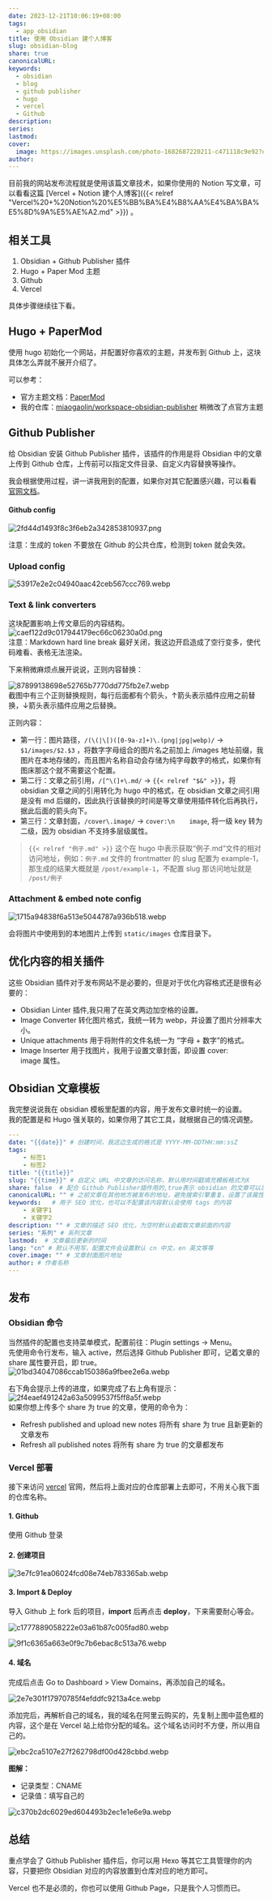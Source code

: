 ```yaml
---  
date: 2023-12-21T10:06:19+08:00  
tags:  
  - app_obsidian  
title: 使用 Obsidian 建个人博客  
slug: obsidian-blog  
share: true  
canonicalURL:   
keywords:  
  - obsidian  
  - blog  
  - github publisher  
  - hugo  
  - vercel  
  - Github  
description:   
series:   
lastmod:   
cover:  
  image: https://images.unsplash.com/photo-1682687220211-c471118c9e92?q=80&w=500&auto=format&fit=crop&ixlib=rb-4.0.3&ixid=M3wxMjA3fDF8MHxwaG90by1wYWdlfHx8fGVufDB8fHx8fA%3D%3D  
author:   
---  
```

  
  
目前我的网站发布流程就是使用该篇文章技术，如果你使用的 Notion 写文章，可以看看这篇 [Vercel + Notion 建个人博客]({{< relref "Vercel%20+%20Notion%20%E5%BB%BA%E4%B8%AA%E4%BA%BA%E5%8D%9A%E5%AE%A2.md" >}}) 。  
## 相关工具  
1. Obsidian + Github Publisher 插件  
2. Hugo + Paper Mod 主题  
3. Github  
4. Vercel  
  
具体步骤继续往下看。  
## Hugo + PaperMod  
使用 hugo 初始化一个网站，并配置好你喜欢的主题，并发布到 Github 上，这块具体怎么弄就不展开介绍了。  
  
可以参考：  
- 官方主题文档：[PaperMod](https://adityatelange.github.io/hugo-PaperMod/)  
- 我的仓库：[miaogaolin/workspace-obsidian-publisher](https://github.com/miaogaolin/workspace-obsidian-publisher) 稍微改了点官方主题  
  
## Github Publisher  
给 Obsidian 安装 Github Publisher 插件，该插件的作用是将 Obsidian 中的文章上传到 Github 仓库，上传前可以指定文件目录、自定义内容替换等操作。  
  
我会根据使用过程，讲一讲我用到的配置，如果你对其它配置感兴趣，可以看看 [官网文档](https://obsidian-publisher.netlify.app/plugin/)。  
#### Github config  
![2fd44d1493f8c3f6eb2a342853810937.png](/images/2fd44d1493f8c3f6eb2a342853810937.png)  
  
注意：生成的 token 不要放在 Github 的公共仓库，检测到 token 就会失效。  
### Upload config  
![53917e2e2c04940aac42ceb567ccc769.webp](/images/53917e2e2c04940aac42ceb567ccc769.webp)  
### Text & link converters  
这块配置影响上传文章后的内容结构。  
![caef122d9c017944179ec66c06230a0d.png](/images/caef122d9c017944179ec66c06230a0d.png)  
注意：Markdown hard line break 最好关闭，我这边开启造成了空行变多，使代码难看、表格无法渲染。  
  
下来稍微麻烦点展开说说，正则内容替换：  
  
![87899138698e52765b7770dd775fb2e7.webp](/images/87899138698e52765b7770dd775fb2e7.webp)  
截图中有三个正则替换规则，每行后面都有个箭头，↑箭头表示插件应用之前替换，↓箭头表示插件应用之后替换。  
  
正则内容：  
- 第一行：图片路径，`/(\(|\[)([0-9a-z]+)\.(png|jpg|webp)/`  ->  `$1/images/$2.$3` ，将数字字母组合的图片名之前加上 /images 地址前缀，我图片在本地存储的，而且图片名称自动会存储为纯字母数字的格式，如果你有图床那这个就不需要这个配置。  
- 第二行：文章之前引用，`/[^\(]+\.md/` ->  `{{< relref "$&" >}}`，将 obsidian 文章之间的引用转化为 hugo 中的格式，在 obsidian 文章之间引用是没有 md 后缀的，因此执行该替换的时间是等文章使用插件转化后再执行，据此后面的箭头向下。  
- 第三行：文章封面，`/cover\.image/` -> `cover:\n    image`, 将一级 key 转为二级，因为 obsidian 不支持多层级属性。  
> `{{< relref "例子.md" >}}` 这个在 hugo 中表示获取“例子.md”文件的相对访问地址，例如：`例子.md` 文件的 frontmatter 的 slug 配置为 example-1，那生成的结果大概就是 `/post/example-1`，不配置 slug 那访问地址就是 `/post/例子`   
  
  
### Attachment & embed note config  
  
![1715a94838f6a513e5044787a936b518.webp](/images/1715a94838f6a513e5044787a936b518.webp)  
  
  
会将图片中使用到的本地图片上传到 `static/images` 仓库目录下。  
## 优化内容的相关插件  
  
这些 Obsidian 插件对于发布网站不是必要的，但是对于优化内容格式还是很有必要的：  
- Obsidian Linter 插件,我只用了在英文两边加空格的设置。  
- Image Converter 转化图片格式，我统一转为 webp，并设置了图片分辨率大小。  
- Unique attachments 用于将附件的文件名统一为 “字母 + 数字”的格式。  
- Image Inserter 用于找图片，我用于设置文章封面，即设置 cover:  
    image 属性。  
  
## Obsidian 文章模板  
我完整说说我在 obsidian 模板里配置的内容，用于发布文章时统一的设置。  
我的配置是和 Hugo 强关联的，如果你用了其它工具，就根据自己的情况调整。  
```yaml  
---  
date: "{{date}}" # 创建时间，我这边生成的格式是 YYYY-MM-DDTHH:mm:ssZ  
tags:   
	- 标签1  
	- 标签2  
title: "{{title}}"  
slug: "{{time}}" # 自定义 URL 中文章的访问名称，默认用时间戳填充模板格式为X  
share: false  # 配合 Github Publisher插件用的,true表示 obsidian 的文章可以发布  
canonicalURL: "" # 之前文章在其他地方被发布的地址，避免搜索引擎重复，设置了该属性会优先展示 canonicalURL 执行的文章  
keywords:   # 用于 SEO 优化，也可以不配置该内容默认会使用 tags 的内容  
	- 关键字1  
	- 关键字2  
description: "" # 文章的描述 SEO 优化，为空时默认会截取文章前面的内容  
series: "系列" # 系列文章  
lastmod:  # 文章最后更新的时间  
lang: "cn" # 默认不用写，配置文件会设置默认 cn 中文，en 英文等等  
cover.image: "" # 文章封面图片地址  
author: # 作者名称  
---  
```  
## 发布  
  
### Obsidian 命令  
当然插件的配置也支持菜单模式，配置前往：Plugin settings -> Menu。  
先使用命令行发布，输入 active，然后选择 Github Publisher 即可，记着文章的 share 属性要开启，即 true。  
![01bd34047086ccab150386a9fbee2e6a.webp](/images/01bd34047086ccab150386a9fbee2e6a.webp)  
  
右下角会提示上传的进度，如果完成了右上角有提示：  
![2f4eaef491242a63a5099537f5ff8a5f.webp](/images/2f4eaef491242a63a5099537f5ff8a5f.webp)  
如果你想上传多个 share 为 true 的文章，使用的命令为：  
- Refresh published and upload new notes 将所有 share 为 true 且新更新的文章发布  
- Refresh all published notes 将所有 share 为 true 的文章都发布  
### Vercel 部署  
接下来访问 [vercel](https://vercel.com/) 官网，然后将上面对应的仓库部署上去即可，不用关心我下面的仓库名称。  
#### 1. Github  
  
使用 Github 登录  
  
#### 2. 创建项目  
  
![3e7fc91ea06024fcd08e74eb783365ab.webp](/images/3e7fc91ea06024fcd08e74eb783365ab.webp)  
  
#### 3. Import & Deploy  
  
导入 Github 上 fork 后的项目，**import** 后再点击 **deploy**，下来需要耐心等会。  
  
![c1777889058222e03a61b87c005fad80.webp](/images/c1777889058222e03a61b87c005fad80.webp)  
  
![9f1c6365a663e0f9c7b6ebac8c513a76.webp](/images/9f1c6365a663e0f9c7b6ebac8c513a76.webp)  
  
  
#### 4. 域名  
  
完成后点击 Go to Dashboard > View Domains，再添加自己的域名。  
  
![2e7e301f17970785f4efddfc9213a4ce.webp](/images/2e7e301f17970785f4efddfc9213a4ce.webp)  
  
  
添加完后，再解析自己的域名，我的域名在阿里云购买的，先复制上图中蓝色框的内容，这个是在 Vercel 站上给你分配的域名。这个域名访问时不方便，所以用自己的。  
  
![ebc2ca5107e27f262798df00d428cbbd.webp](/images/ebc2ca5107e27f262798df00d428cbbd.webp)  
  
**图解：**  
  
- 记录类型：CNAME  
- 记录值：填写自己的  
  
![c370b2dc6029ed604493b2ec1e1e6e9a.webp](/images/c370b2dc6029ed604493b2ec1e1e6e9a.webp)  
## 总结  
重点学会了 Github Publisher 插件后，你可以用 Hexo 等其它工具管理你的内容，只要把你 Obsidian 对应的内容放置到仓库对应的地方即可。  
  
Vercel 也不是必须的，你也可以使用 Github Page，只是我个人习惯而已。
